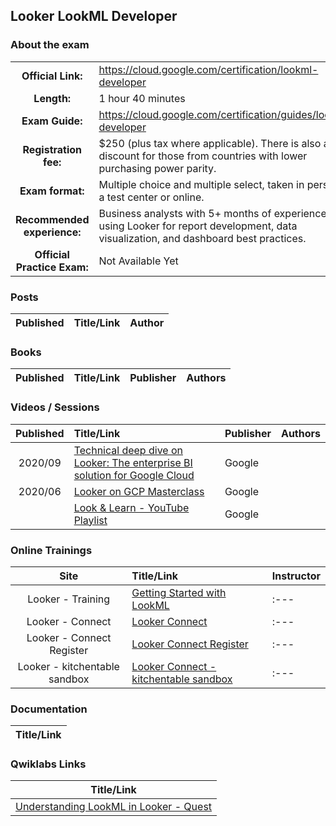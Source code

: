 ## Looker LookML Developer

### About the exam

| | | |
| :---:         |     :---      |          :--- |
| **Official Link:** | https://cloud.google.com/certification/lookml-developer | 
| **Length:** | 1 hour 40 minutes | 
| **Exam Guide:** | https://cloud.google.com/certification/guides/lookml-developer | 
| **Registration fee:** | $250 (plus tax where applicable). There is also a discount for those from countries with lower purchasing power parity. | 
| **Exam format:** | Multiple choice and multiple select, taken in person at a test center or online. | 
| **Recommended experience:** | Business analysts with 5+ months of experience using Looker for report development, data visualization, and dashboard best practices. | 
| **Official Practice Exam:** | Not Available Yet | 

### Posts
| Published | Title/Link | Author |
| :---:         |     :---      |          :--- |

### Books
| Published | Title/Link | Publisher | Authors |
| :---:         |     :---     |     :---       |          :--- |

### Videos / Sessions
| Published | Title/Link | Publisher | Authors |
| :---:         |     :---     |     :---       |          :--- |
| 2020/09 |  [Technical deep dive on Looker: The enterprise BI solution for Google Cloud](https://www.youtube.com/watch?v=fbgva493gb8) | Google |          |
| 2020/06 |  [Looker on GCP Masterclass](https://www.youtube.com/watch?v=c0qR1NIN16k) | Google |          |
|  |  [Look & Learn - YouTube Playlist](https://www.youtube.com/watch?v=VYekpqoI04g&list=PL2rFVcDw2yVoXlI3onYS7Ecufjg2ODI9u) | Google |          |

### Online Trainings
| Site | Title/Link | Instructor |
| :---:         |     :---      |          :--- |
| Looker - Training | [Getting Started with LookML](https://training.looker.com/looker-development-foundations) |          :--- |
| Looker - Connect | [Looker Connect](https://connect.looker.com) |          :--- |
| Looker - Connect Register | [Looker Connect Register](https://connect.looker.com/register) |          :--- |
| Looker - kitchentable sandbox| [Looker Connect - kitchentable sandbox](https://kitchentablesandbox.cloud.looker.com/browse) |          :--- |


### Documentation
|  Title/Link |
| :---:         |

### Qwiklabs Links
|  Title/Link  |
| :---:         |
| [Understanding LookML in Looker - Quest](https://www.qwiklabs.com/quests/170) |
